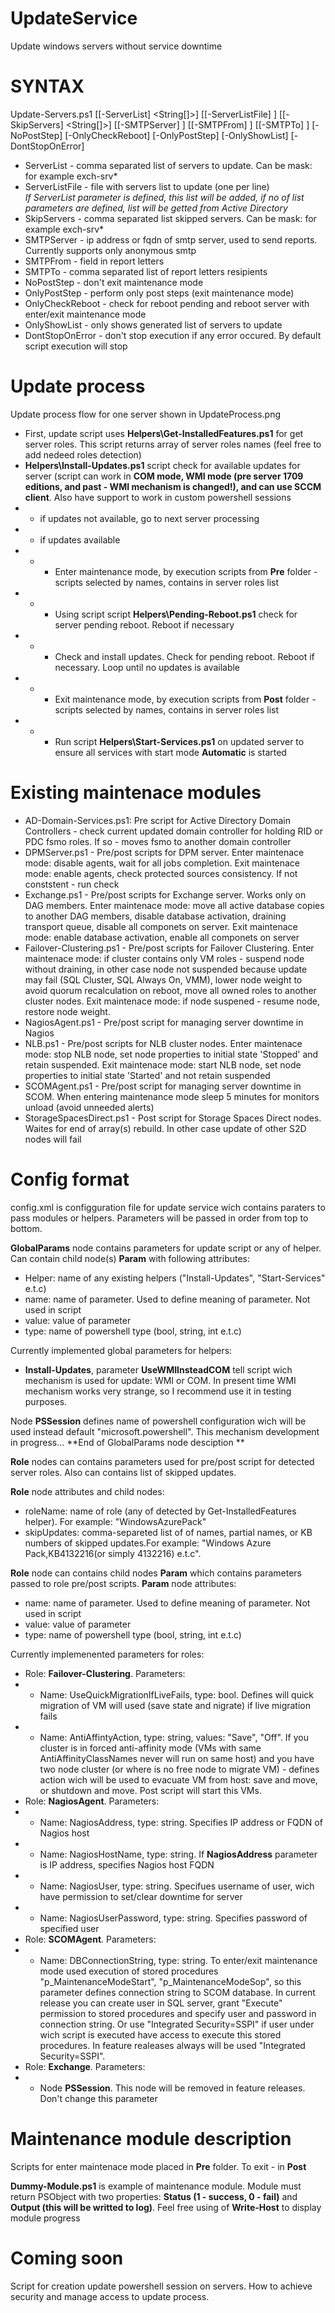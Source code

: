 # UpdateService
Update windows servers without service downtime


# SYNTAX
Update-Servers.ps1 [[-ServerList] <String[]>] [[-ServerListFile] <String>] [[-SkipServers] <String[]>]
[[-SMTPServer] <String>] [[-SMTPFrom] <String>] [[-SMTPTo] <String>] [-NoPostStep] [-OnlyCheckReboot] 
[-OnlyPostStep] [-OnlyShowList] [-DontStopOnError]
    
  - ServerList - comma separated list of servers to update. Can be mask: for example exch-srv*
  - ServerListFile - file with servers list to update (one per line)<br/>
  *If ServerList parameter is defined, this list will be added, if no of list parameters are defined, list will be getted from Active Directory*
  - SkipServers - comma separated list skipped servers. Can be mask: for example exch-srv*
  - SMTPServer - ip address or fqdn of smtp server, used to send reports. Currently supports only anonymous smtp
  - SMTPFrom - <from> field in report letters
  - SMTPTo - comma separated list of report letters resipients
  - NoPostStep - don't exit maintenance mode
  - OnlyPostStep - perform only post steps (exit maintenance mode)
  - OnlyCheckReboot - check for reboot pending and reboot server with enter/exit maintenance mode
  - OnlyShowList - only shows generated list of servers to update
  - DontStopOnError - don't stop execution if any error occured. By default script execution will stop

# Update process

Update process flow for one server shown in UpdateProcess.png

 - First, update script uses **Helpers\Get-InstalledFeatures.ps1** for get server roles. This script returns array of server roles names (feel free to add nedeed roles detection)
 - **Helpers\Install-Updates.ps1** script check for available updates for server (script can work in **COM mode, WMI mode (pre server 1709 editions, and past - WMI mechanism is changed!), and can use SCCM client**. Also have support to work in custom powershell sessions
 - - if updates not available, go to next server processing
 - - if updates available
 - - - Enter maintenance mode, by execution scripts from **Pre** folder - scripts selected by names, contains in server roles list
 - - - Using script script **Helpers\Pending-Reboot.ps1** check for server pending reboot. Reboot if necessary
 - - - Check and install updates. Check for pending reboot. Reboot if necessary. Loop until no updates is available
 - - - Exit maintenance mode, by execution scripts from **Post** folder - scripts selected by names, contains in server roles list
 - - - Run script **Helpers\Start-Services.ps1** on updated server to ensure all services with start mode **Automatic** is started
 
# Existing maintenace modules
- AD-Domain-Services.ps1: Pre script for Active Directory Domain Controllers - check current updated domain controller for holding RID or PDC fsmo roles. If so - moves fsmo to another domain controller
- DPMServer.ps1 - Pre/post scripts for DPM server. Enter maintenace mode: disable agents, wait for all jobs completion. Exit maintenace mode: enable agents, check protected sources consistency. If not conststent - run check
- Exchange.ps1 - Pre/post scripts for Exchange server. Works only on DAG members. Enter maintenace mode: move all active database copies to another DAG members, disable database activation, draining transport queue, disable all componets on server. Exit maintenace mode: enable database activation, enable all componets on server
- Failover-Clustering.ps1 - Pre/post scripts for Failover Clustering. Enter maintenace mode: if cluster contains only VM roles - suspend node without draining, in other case node not suspended because update may fail (SQL Cluster, SQL Always On, VMM), lower node weight to avoid quorum recalculation on reboot, move all owned roles to another cluster nodes. Exit maintenace mode: if node suspened - resume node, restore node weight.
- NagiosAgent.ps1 - Pre/post script for managing server downtime in Nagios
- NLB.ps1 - Pre/post scripts for NLB cluster nodes. Enter maintenace mode: stop NLB node, set node properties to initial state 'Stopped' and retain suspended. Exit maintenace mode: start NLB node, set node properties to initial state 'Started' and not retain suspended
- SCOMAgent.ps1 - Pre/post script for managing server downtime in SCOM. When entering maintenance mode sleep 5 minutes for monitors unload (avoid unneeded alerts)
- StorageSpacesDirect.ps1 - Post script for Storage Spaces Direct nodes. Waites for end of array(s) rebuild. In other case update of other S2D nodes will fail

# Config format
 
config.xml is configguration file for update service wich contains paraters to pass modules or helpers. Parameters will be passed in order from top to bottom.

**GlobalParams** node contains parameters for update script or any of helper. Can contain child node(s) **Param** with following attributes:
- Helper: name of any existing helpers ("Install-Updates", "Start-Services" e.t.c)
- name: name of parameter. Used to define meaning of parameter. Not used in script
- value: value of parameter
- type: name of powershell type (bool, string, int e.t.c)

Currently implemented global parameters for helpers:
- **Install-Updates**, parameter **UseWMIInsteadCOM** tell script wich mechanism is used for update: WMI or COM. In present time WMI mechanism works very strange, so I recommend use it in testing purposes.

Node **PSSession** defines name of powershell configuration wich will be used instead default "microsoft.powershell". This mechanism development in progress...
**End of GlobalParams node desciption **


**Role** nodes can contains parameters used for pre/post script for detected server roles. Also can contains list of skipped updates. 

**Role** node attributes and child nodes:
- roleName: name of role (any of detected by Get-InstalledFeatures helper). For example: "WindowsAzurePack" 
- skipUpdates: comma-separeted list of of names, partial names, or KB numbers of skipped updates.For example: "Windows Azure Pack,KB4132216(or simply 4132216) e.t.c". 

**Role** node can contains child nodes **Param** which contains parameters passed to role pre/post scripts. **Param** node attributes:
- name: name of parameter. Used to define meaning of parameter. Not used in script
- value: value of parameter
- type: name of powershell type (bool, string, int e.t.c)


Currently implemenented parameters for roles:
- Role: **Failover-Clustering**. Parameters:
- - Name: UseQuickMigrationIfLiveFails, type: bool. Defines will quick migration of VM will used (save state and nigrate) if live migration fails
- - Name: AntiAffintyAction, type: string, values: "Save", "Off". If you cluster is in forced anti-affinity mode (VMs with same AntiAffinityClassNames never will run on same host) and you have two node cluster (or where is no free node to migrate VM) - defines action wich will be used to evacuate VM from host: save and move, or shutdown and move. Post script will start this VMs.
- Role: **NagiosAgent**. Parameters:
- - Name: NagiosAddress, type: string. Specifies IP address or FQDN of Nagios host
- - Name: NagiosHostName, type: string. If **NagiosAddress** parameter is IP address, specifies Nagios host FQDN
- - Name: NagiosUser, type: string. Specifues username of user, wich have permission to set/clear downtime for server
- - Name: NagiosUserPassword, type: string. Specifies password of specified user
- Role: **SCOMAgent**. Parameters:
- - Name: DBConnectionString, type: string. To enter/exit maintenance mode used execution of stored procedures "p_MaintenanceModeStart", "p_MaintenanceModeSop", so this parameter defines connection string to SCOM database. In current release you can create user in SQL server, grant "Execute" permission to stored procedures and specify user and password in connection string. Or use "Integrated Security=SSPI" if user under wich script is executed have access to execute this stored procedures. In feature realeases always will be used "Integrated Security=SSPI".
- Role: **Exchange**. Parameters:
- - Node **PSSession**. This node will be removed in feature releases. Don't change this parameter
 
# Maintenance module description

Scripts for enter maintenace mode placed in **Pre** folder. To exit - in **Post**
 
**Dummy-Module.ps1** is example of maintenance module. Module must return PSObject with two properties: **Status (1 - success, 0 - fail)** and **Output (this will be writted to log)**. Feel free using of **Write-Host** to display module progress
 
# Coming soon
 
Script for creation update powershell session on servers. How to achieve security and manage access to update process.
